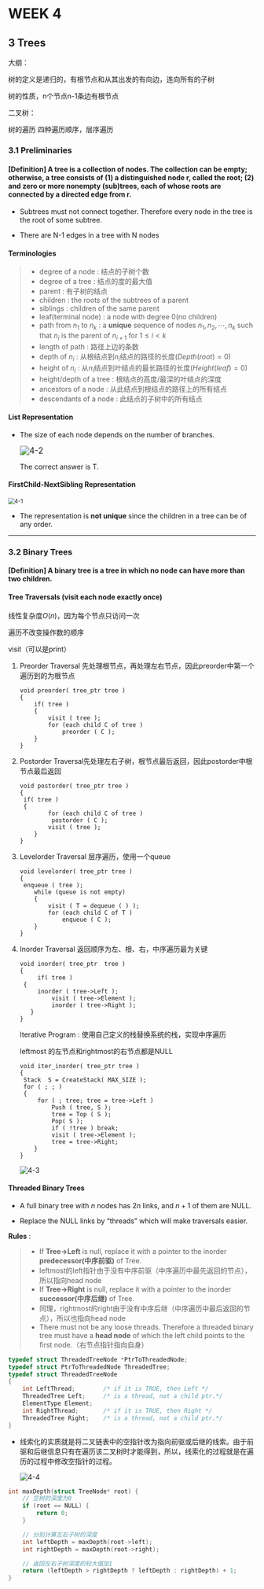 # WEEK 4

## 3 Trees

大纲：

树的定义是递归的，有根节点和从其出发的有向边，连向所有的子树

树的性质，n个节点n-1条边有根节点

二叉树：

树的遍历 四种遍历顺序，层序遍历

### 3.1 Preliminaries

#### [Definition] A tree is a  collection of nodes. The collection can be empty; otherwise, a tree consists of (1)  a distinguished node r, called the root; (2) and zero or more nonempty (sub)trees, each of whose roots are connected by a directed edge from r.

- Subtrees must not connect together.  Therefore every node in the tree is the root of some subtree.

- There are N-1 edges in a tree with N nodes

#### Terminologies

>- degree of a node : 结点的子树个数
>- degree of a tree : 结点的度的最大值
>- parent : 有子树的结点
>- children : the roots of the subtrees of a parent
>- siblings : children of the same parent
>- leaf(terminal node) : a node with degree 0(no children)
>- path from $n_1$ to $n_k$ : a **unique** sequence of nodes $n_1,n_2,\cdots,n_k$ such that $n_i$ is the parent of $n_{i+1}$ for $1\leq i<k$ 
>- length of path : 路径上边的条数
>- depth of $n_i$ : 从根结点到$n_i$结点的路径的长度($Depth(root)=0$)
>- height of $n_i$ : 从$n_i$结点到叶结点的最长路径的长度($Height(leaf)=0$)
>- height/depth of a tree : 根结点的高度/最深的叶结点的深度
>- ancestors of a node : 从此结点到根结点的路径上的所有结点
>- descendants of a node : 此结点的子树中的所有结点

#### List Representation

- The size of each node depends on the number of branches.

  <img src="picture/4-2.png" alt="4-2" style="zoom: 120%;" />

  The correct answer is T.

#### FirstChild-NextSibling Representation

<img src="picture/4-1.png" alt="4-1" style="zoom:80%;" />

- The representation is **not unique** since the children in a tree can be of any order.

---

### 3.2 Binary Trees

#### [Definition] A binary tree is a tree in which no node can have more than two children.

#### Tree Traversals (visit each node exactly once)

线性复杂度$O(n)$，因为每个节点只访问一次

遍历不改变操作数的顺序

visit（可以是print）

1. Preorder Traversal 先处理根节点，再处理左右节点，因此preorder中第一个遍历到的为根节点

   ```pseudocode
   void preorder( tree_ptr tree )
   { 
       if( tree )   
       {
           visit ( tree );
           for (each child C of tree )
               preorder ( C );
       }
   }
   ```

2. Postorder Traversal先处理左右子树，根节点最后返回，因此postorder中根节点最后返回

   ```pseudocode
   void postorder( tree_ptr tree )
   {  
   	if( tree )   
   	{
           for (each child C of tree )
       		postorder ( C );
           visit ( tree );
       }
   }
   ```

3. Levelorder Traversal 层序遍历，使用一个queue

   ```pseudocode
   void levelorder( tree_ptr tree )
   {   
   	enqueue ( tree );
       while (queue is not empty) 
       {
           visit ( T = dequeue ( ) );
           for (each child C of T )
               enqueue ( C );
       }
   }
   ```

4. Inorder Traversal 返回顺序为左、根、右，中序遍历最为关键

   ```pseudocode
   void inorder( tree_ptr  tree )
   {  
		if( tree )   
   	{
       	inorder ( tree->Left );
        	visit ( tree->Element );
        	inorder ( tree->Right );
      }
   }
   ```
   
   Iterative Program : 使用自己定义的栈替换系统的栈，实现中序遍历
   
   leftmost 的左节点和rightmost的右节点都是NULL
   
   ```pseudocode
   void iter_inorder( tree_ptr tree )
   { 
   	Stack  S = CreateStack( MAX_SIZE );
   	for ( ; ; )  
   	{
       	for ( ; tree; tree = tree->Left )
           	Push ( tree, S );
        	tree = Top ( S );  
        	Pop( S );
        	if ( !tree ) break;
        	visit ( tree->Element );
        	tree = tree->Right; 
       }
   }
   ```
   
   ![4-3](picture/4-3.png)

#### Threaded Binary Trees

- A full binary tree with $n$ nodes has $2n$ links, and $n+1$ of them are NULL.

- Replace the NULL links by “threads” which will make traversals easier.

**Rules** :

> - If **Tree->Left** is null, replace it with a pointer to the inorder **predecessor(中序前驱)** of Tree.
> - leftmost的left指针由于没有中序前驱（中序遍历中最先返回的节点），所以指向head node
> - If **Tree->Right** is null, replace it with a pointer to the inorder **successor(中序后继)** of Tree.
> - 同理，rightmost的right由于没有中序后继（中序遍历中最后返回的节点），所以也指向head node
> - There must not be any loose threads.  Therefore a threaded binary tree must have a **head node** of which the left child points to the first node.（右节点指针指向自身）

```c
typedef struct ThreadedTreeNode *PtrToThreadedNode;
typedef struct PtrToThreadedNode ThreadedTree;
typedef struct ThreadedTreeNode 
{
	int LeftThread;        /* if it is TRUE, then Left */
	ThreadedTree Left;     /* is a thread, not a child ptr.*/
	ElementType	Element;
	int RightThread;       /* if it is TRUE, then Right */
	ThreadedTree Right;    /* is a thread, not a child ptr.*/
}
```

- 线索化的实质就是将二叉链表中的空指针改为指向前驱或后继的线索。由于前驱和后继信息只有在遍历该二叉树时才能得到，所以，线索化的过程就是在遍历的过程中修改空指针的过程。

  <img src="picture/4-4.png" alt="4-4"  />

```c
int maxDepth(struct TreeNode* root) {
    // 空树的深度为0
    if (root == NULL) {
        return 0;
    }

    // 分别计算左右子树的深度
    int leftDepth = maxDepth(root->left);
    int rightDepth = maxDepth(root->right);

    // 返回左右子树深度的较大值加1
    return (leftDepth > rightDepth ? leftDepth : rightDepth) + 1;
}
```

